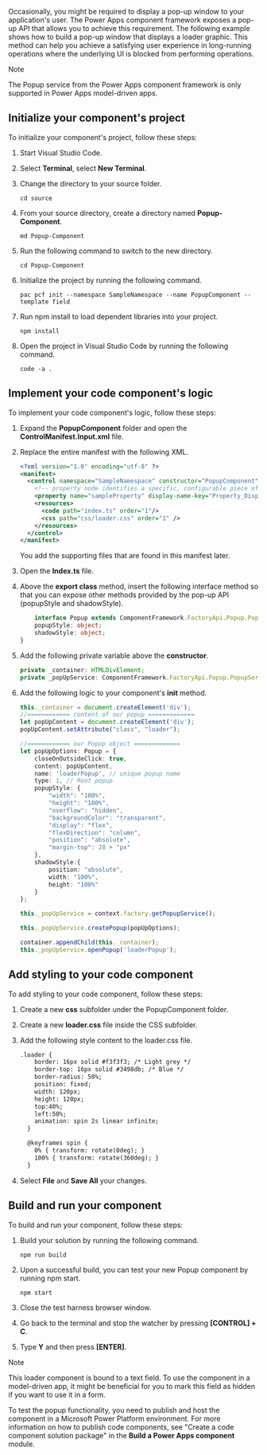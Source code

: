 Occasionally, you might be required to display a pop-up window to your application's user. The Power Apps component framework exposes a pop-up API that allows you to achieve this requirement. The following example shows how to build a pop-up window that displays a loader graphic. This method can help you achieve a satisfying user experience in long-running operations where the underlying UI is blocked from performing operations.

> [!NOTE]
> The Popup service from the Power Apps component framework is only supported in Power Apps model-driven apps.

## Initialize your component's project

To initialize your component's project, follow these steps:

1. Start Visual Studio Code.

1. Select **Terminal**, select **New Terminal**.

1. Change the directory to your source folder.

    ```console
    cd source
    ```

1. From your source directory, create a directory named **Popup-Component**.

    ```console
    md Popup-Component
    ```

1. Run the following command to switch to the new directory.

    ```console
    cd Popup-Component
    ```

1. Initialize the project by running the following command.

    ```console
    pac pcf init --namespace SampleNamespace --name PopupComponent --template field
    ```

1. Run npm install to load dependent libraries into your project.

    ```console
    npm install
    ```

1. Open the project in Visual Studio Code by running the following command.

    ```console
    code -a .
    ```

## Implement your code component's logic

To implement your code component's logic, follow these steps:

1. Expand the **PopupComponent** folder and open the **ControlManifest.Input.xml** file.

1. Replace the entire manifest with the following XML.

    ```xml
    <?xml version="1.0" encoding="utf-8" ?>
    <manifest>
      <control namespace="SampleNamespace" constructor="PopupComponent" version="0.0.1" display-name-key="PopupComponent_Display_Key" description-key="PopupComponent_Desc_Key" control-type="standard">
        <!-- property node identifies a specific, configurable piece of data that the control expects from CDS -->
        <property name="sampleProperty" display-name-key="Property_Display_Key" description-key="Property_Desc_Key" of-type="SingleLine.Text" usage="bound" required="true" /> 
        <resources>
          <code path="index.ts" order="1"/>
          <css path="css/loader.css" order="1" />
        </resources>
      </control>
    </manifest>
    ```

    You add the supporting files that are found in this manifest later.

1. Open the **Index.ts** file.

1. Above the **export class** method, insert the following interface method so that you can expose other methods provided by the pop-up API (popupStyle and shadowStyle).

    ```typescript
        interface Popup extends ComponentFramework.FactoryApi.Popup.Popup {
        popupStyle: object;
        shadowStyle: object;
    }
    ```

1. Add the following private variable above the **constructor**.

    ```typescript
    private _container: HTMLDivElement;
    private _popUpService: ComponentFramework.FactoryApi.Popup.PopupService;
    ```

1. Add the following logic to your component's **init** method.

    ```typescript
    this._container = document.createElement('div');
    //============ content of our popup =============
    let popUpContent = document.createElement('div');
    popUpContent.setAttribute("class", "loader");

    //============ our Popup object =============
    let popUpOptions: Popup = {
        closeOnOutsideClick: true,
        content: popUpContent,
        name: 'loaderPopup', // unique popup name
        type: 1, // Root popup
        popupStyle: {
            "width": "100%",
            "height": "100%",
            "overflow": "hidden",
            "backgroundColor": "transparent",
            "display": "flex",
            "flexDirection": "column",
            "position": "absolute",
            "margin-top": 28 + "px"
        },
        shadowStyle:{
            position: "absolute",
            width: "100%",
            height: "100%"
        }
    };

    this._popUpService = context.factory.getPopupService();

    this._popUpService.createPopup(popUpOptions);

    container.appendChild(this._container);
    this._popUpService.openPopup('loaderPopup');
    ```

## Add styling to your code component

To add styling to your code component, follow these steps:

1. Create a new **css** subfolder under the PopupComponent folder.

1. Create a new **loader.css** file inside the CSS subfolder.

1. Add the following style content to the loader.css file.

    ```xml
    .loader {
        border: 16px solid #f3f3f3; /* Light grey */
        border-top: 16px solid #3498db; /* Blue */
        border-radius: 50%;
        position: fixed;
        width: 120px;
        height: 120px;
        top:40%;
        left:50%;
        animation: spin 2s linear infinite;
      }

      @keyframes spin {
        0% { transform: rotate(0deg); }
        100% { transform: rotate(360deg); }
      }
    ```

1. Select **File** and **Save All** your changes.

## Build and run your component

To build and run your component, follow these steps:

1. Build your solution by running the following command.

    ```console
    npm run build
    ```

1. Upon a successful build, you can test your new Popup component by running npm start.

    ```console
    npm start
    ```

1. Close the test harness browser window.

1. Go back to the terminal and stop the watcher by pressing **[CONTROL] + C**.

1. Type **Y** and then press **[ENTER]**.

> [!NOTE]
>This loader component is bound to a text field. To use the component in a model-driven app, it might be beneficial for you to mark this field as hidden if you want to use it in a form.

To test the popup functionality, you need to publish and host the component in a Microsoft Power Platform environment. For more information on how to publish code components, see "Create a code component solution package" in the **Build a Power Apps component** module.
